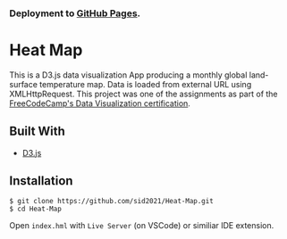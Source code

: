 ### Deployment to [GitHub Pages](https://sid2021.github.io/Heat-Map/).

# Heat Map

This is a D3.js data visualization App producing a monthly global land-surface temperature map. Data is loaded from external URL using XMLHttpRequest. This project was one of the assignments as part of the [FreeCodeCamp's Data Visualization certification](https://www.freecodecamp.org/learn/data-visualization/data-visualization-projects/visualize-data-with-a-heat-map).

## Built With

- [D3.js](https://d3js.org/)

## Installation

```
$ git clone https://github.com/sid2021/Heat-Map.git
$ cd Heat-Map
```

Open `index.hml` with `Live Server` (on VSCode) or similiar IDE extension.
